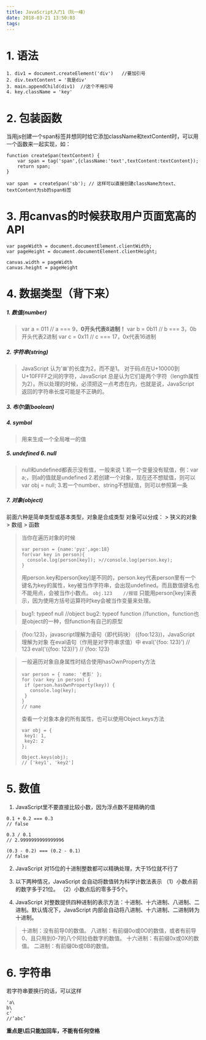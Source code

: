 ```yaml
---
title: JavaScript入门1（阮一峰）
date: 2018-03-21 13:50:03
tags:
---
```

# 1. 语法
```
1. div1 = document.createElement('div')   //要加引号
2. div.textContent = '我是div'
3. main.appendChild(div1)  //这个不用引号
4. key.className = 'key'
```

# 2. 包装函数
当用js创建一个span标签并想同时给它添加className和textContent时，可以用一个函数来一起实现，如：
```
function createSpan(textContent) {
    var span = tag('span',{className:'text',textContent:textContent});
    return span;
}

var span  = createSpan('sb'); // 这样可以直接创建className为text、textContent为sb的span标签
```

# 3. 用canvas的时候获取用户页面宽高的API
```
var pageWidth = document.documentElement.clientWidth;
var pageHeight = document.documentElement.clientHeight;

canvas.width = pageWidth
canvas.height = pageHeight
```

# 4. 数据类型（背下来）
##### 1. 数值(number)
> var a = 011        // a === 9，**0开头代表8进制！**
var b = 0b11         // b === 3，0b开头代表2进制
var c = 0x11         // c === 17，0x代表16进制

##### 2. 字符串(string)
> JavaScript 认为'𝌆'的长度为2，而不是1。
对于码点在U+10000到U+10FFFF之间的字符，JavaScript 总是认为它们是两个字符（length属性为2）。所以处理的时候，必须把这一点考虑在内，也就是说，JavaScript 返回的字符串长度可能是不正确的。
##### 3. 布尔值(boolean)
##### 4. symbol
> 用来生成一个全局唯一的值
##### 5. undefined   6. null
>null和undefined都表示没有值，一般来说
1.若一个变量没有赋值，例：var a;，则a的值就是undefined
2.若创建一个对象，现在还不想赋值，则可以var obj = null;
3.若一个number、string不想赋值，则可以参照第一条

##### 7. 对象(object)
前面六种是简单类型或基本类型，对象是合成类型
对象可以分成：
           > 狭义的对象
           > 数组
           > 函数   

> 当你在遍历对象的时候
> ```
> var person = {name:'pyz',age:18}
>for(var key in person){
>   console.log(person[key]); >//console.log(person.key);
>}
> ```
>用person.key和person[key]是不同的，person.key代表person里有一个键名为key的属性，key被当作字符串，会出现undefined。而且数值键名也不能用点，会被当作小数点。
`obj.123    //报错`
只能用person[key]来表示，因为使用方括号运算符时key会被当作变量来处理。

> bug1: typeof null     //object
bug2: typeof function      //function，function也是object的一种，但function有自己的原型
 
>{foo:123}，javascript理解为语句（即代码块）
({foo:123})，JavaScript理解为对象
在eval语句（作用是对字符串求值）中
eval('{foo: 123}') // 123
eval('({foo: 123})') // {foo: 123}

>一般遍历对象自身属性时结合使用hasOwnProperty方法
>```
>var person = { name: '老彭' };
>for (var key in person) {
>  if (person.hasOwnProperty(key)) {
>    console.log(key);
>  }
>}
>// name
>```
>查看一个对象本身的所有属性，也可以使用Object.keys方法
>```
>var obj = {
>  key1: 1,
>  key2: 2
>};
>
>Object.keys(obj);
>// ['key1', 'key2']
>```


# 5. 数值
1. JavaScript里不要直接比较小数，因为浮点数不是精确的值
```
0.1 + 0.2 === 0.3
// false

0.3 / 0.1
// 2.9999999999999996

(0.3 - 0.2) === (0.2 - 0.1)
// false
```
2. JavaScript 对15位的十进制整数都可以精确处理，大于15位就不行了

3. 以下两种情况，JavaScript 会自动将数值转为科学计数法表示
（1）小数点前的数字多于21位。
（2）小数点后的零多于5个。

4. JavaScript 对整数提供四种进制的表示方法：十进制、十六进制、八进制、二进制。默认情况下，JavaScript 内部会自动将八进制、十六进制、二进制转为十进制。
 > 十进制：没有前导0的数值。
八进制：有前缀0o或0O的数值，或者有前导0、且只用到0-7的八个阿拉伯数字的数值。
十六进制：有前缀0x或0X的数值。
二进制：有前缀0b或0B的数值。

# 6. 字符串
若字符串要换行的话，可以这样
```
'a\
b\
c'
//‘abc’
```
**重点是\后只能加回车，不能有任何空格**